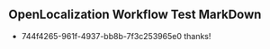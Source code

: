 ## OpenLocalization Workflow Test MarkDown
* 744f4265-961f-4937-bb8b-7f3c253965e0 thanks!

<!--HONumber=Jul16_HO3-->



